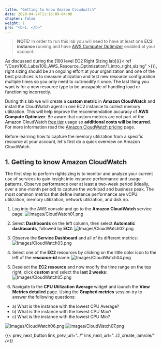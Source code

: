 ```yaml
---
title: "Getting to know Amazon Cloudwatch"
date: 2020-04-24T11:16:09-04:00
chapter: false
weight: 1
pre: "<b>1. </b>"
---
```


>**NOTE:** In order to run this lab you will need to have at least one **EC2 instance** running and have [AWS Computer Optimizer](https://aws.amazon.com/compute-optimizer/getting-started/) enabled at your account.

As discussed during the [100 level EC2 Right Sizing lab]({{< ref "/Cost/100_Labs/100_AWS_Resource_Optimization/1_intro_right_sizing" >}}), right sizing should be an ongoing effort at your organization and one of the best practices is to measure utilization and test new resource configuration multiple times so you only need to cut/modify it once. The last thing you want is for a new resource type to be uncapable of handling load or functioning incorrectly.

During this lab we will create a **custom metric** in **Amazon CloudWatch** and install the CloudWatch agent in one EC2 instance to collect memory utilization. This will help improve the recommendation accuracy of **AWS Compute Optimizer**. Be aware that custom metrics are not part of the Amazon CloudWatch [free tier](https://aws.amazon.com/free/) usage so **additional costs will be incurred**. For more information read the [Amazon CloudWatch pricing](https://aws.amazon.com/cloudwatch/pricing/) page.

Before learning how to capture the memory utilization from a specific resource at your account, let's first do a quick overview on Amazon CloudWatch.

## 1. Getting to know Amazon CloudWatch

The first step to perform rightsizing is to monitor and analyze your current use of services to gain insight into instance performance and usage patterns. Observe performance over at least a two-week period (ideally, over a one-month period) to capture the workload and business peak. The most common metrics that define instance performance are vCPU utilization, memory utilization, network utilization, and disk i/o.

1. Log into the AWS console and go to the **Amazon CloudWatch** service page:
![Images/CloudWatch01.png](/Cost/200_AWS_Resource_Optimization/Images/CloudWatch01.png?classes=lab_picture_small)

2. Select **Dashboards** on the left column, then select **Automatic dashboards**, followed by **EC2**:
![Images/CloudWatch02.png](/Cost/200_AWS_Resource_Optimization/Images/CloudWatch02.png?classes=lab_picture_small)

3. Observe the **Service Dashboard** and all of its different metrics:
![Images/CloudWatch03.png](/Cost/200_AWS_Resource_Optimization/Images/CloudWatch03.png?classes=lab_picture_small)

4. Select one of the **EC2** resources by clicking on the little color icon to the left of the **resource-id** name:
![Images/CloudWatch04.png](/Cost/200_AWS_Resource_Optimization/Images/CloudWatch04.png?classes=lab_picture_small)

5. Deselect the **EC2 resource** and now modify the time range on the top right, click **custom** and select the **last 2 weeks**:
![Images/CloudWatch05.png](/Cost/200_AWS_Resource_Optimization/Images/CloudWatch05.png?classes=lab_picture_small)

6. Navigate to the **CPU Utilization Average** widget and launch the **View Metrics detailed** page. Using the **Graphed metrics** session try to answer the following questions:

- a) What is the instance with the lowest CPU Average?
- b) What is the instance with the lowest CPU Max?
- c) What is the instance with the lowest CPU Min?

![Images/CloudWatch06.png](/Cost/200_AWS_Resource_Optimization/Images/CloudWatch06.png?classes=lab_picture_small)
![Images/CloudWatch07.png](/Cost/200_AWS_Resource_Optimization/Images/CloudWatch07.png?classes=lab_picture_small)

{{< prev_next_button link_prev_url="../" link_next_url="../2_create_iamrole/" />}}
